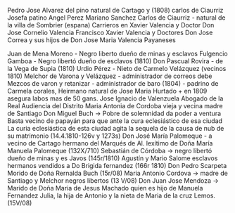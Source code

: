 Pedro Jose Alvarez del pino natural de Cartago
y (1808) carlos de Ciaurriz Josefa patino
Angel Perez
Mariano Sanchez
Carlos de Ciaurriz - natural de la villa de Sombrier (espana)
Carrieros en Xavier Valencia y Doctor Don Jose Cornelio Valencia
Francisco Xavier Valencia y Doctores Don Jose Correa y sus hijos de Don Jose Maria Valencia Payaneses

Juan de Mena Moreno - Negro liberto dueño de minas y esclavos
Fulgencio Gamboa - Negro libertó dueño de esclavos (1810)
Don Pascual Rovira - de la Vega de Supia (1810)
Urdio Pérez - Nieto de Carmelo Velázquez (vecinos 1810)
Melchor de Varona y Velázquez - administrador de correos debe
Mezcos de varon y retanizar - administrador de baro (1804) - padrino de Carmela corales, Heirmano natural de Jose Maria Hurtado + en 1809 asegura labos mas de 50 gans.
Jose Ignacio de Valenzuela
Abogado de la Real Audiencia del Distrito
Maria Antonia de Cordoba
vieja
y vecina madre de Santiago
Don Miguel Buch → Pobre de solemnidad da poder a ventura
Basta vecino de papayán para que ante la cura eclesiástico de esa ciudad
La curia eclesiástica de esta ciudad agita la sequela de la causa de nub de su matrimonio (14.4.1810-126v y 1273s) Don José María Palomeque - a vecino de Cartago hermano del Marqués de Al.
lexítimo de Doña María Manuela Palomeque (132X/710)
Sebastián de Córdoba → negro libertó dueño de minas y es
Javos (145r/1810)
Agustín y Mario Salome
esclavos hermanos vendidos a Do
Brigida fernandez (166r 1810)
Don Pedro Scarpeta
Morido de Doña Rernalda Buch (15r/08)
Maria Antonio Cordova → madre de Santiago y Melchor negros libertos (13 V/08)
Don Juan Jose Mendoza → Marido de Doña Maria de Jesus Machado
quien es hijo de Manuela Fernandez
Julia, la hija de Antonio y la nieta de Maria de la cruz Lemos.
(15V/08)